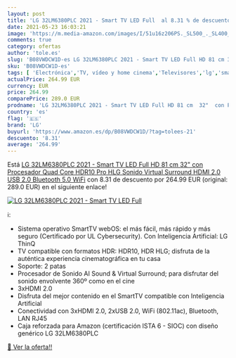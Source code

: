 ```yaml
---
layout: post
title: 'LG 32LM6380PLC 2021 - Smart TV LED Full  al 8.31 % de descuento'
date: 2021-05-23 16:03:21
image: 'https://m.media-amazon.com/images/I/51u16z206PS._SL500_._SL400_.jpg'
comments: true
category: ofertas
author: 'tole.es'
slug: 'B08VWDCW1D-es LG 32LM6380PLC 2021 - Smart TV LED Full HD 81 cm 32" con...'
sku: 'B08VWDCW1D-es'
tags: [ 'Electrónica','TV, vídeo y home cinema','Televisores','lg','smart','tv', ]
actualPrice: 264.99 EUR
currency: EUR
price: 264.99
comparePrice: 289.0 EUR
prodname: 'LG 32LM6380PLC 2021 - Smart TV LED Full HD 81 cm  32"  con Procesador Quad Core  HDR10 Pro  HLG  Sonido Virtual Surround  HDMI 2.0  USB 2.0  Bluetooth 5.0  WiFi'
country: 'es'
flag: '🇪🇸'
brand: 'LG'
buyurl: 'https://www.amazon.es/dp/B08VWDCW1D/?tag=tolees-21'
descuento: '8.31'
average: '264.99'
---
```


Está [LG 32LM6380PLC 2021 - Smart TV LED Full HD 81 cm  32"  con Procesador Quad Core  HDR10 Pro  HLG  Sonido Virtual Surround  HDMI 2.0  USB 2.0  Bluetooth 5.0  WiFi](https://www.amazon.es/dp/B08VWDCW1D/?tag=tolees-21) con 8.31 de descuento por 264.99 EUR (original: 289.0 EUR) en el siguiente enlace!

[![LG 32LM6380PLC 2021 - Smart TV LED Full ](https://m.media-amazon.com/images/I/51u16z206PS._SL500_._SL400_.jpg)](https://www.amazon.es/dp/B08VWDCW1D/?tag=tolees-21)

ℹ️:

- Sistema operativo SmartTV webOS: el más fácil, más rápido y más seguro (Certificado por UL Cybersecurity). Con Inteligencia Artificial: LG ThinQ
- TV compatible con formatos HDR: HDR10, HDR HLG; disfruta de la auténtica experiencia cinematográfica en tu casa
- Soporte: 2 patas
- Procesador de Sonido AI Sound & Virtual Surround; para disfrutar del sonido envolvente 360º como en el cine
- 3xHDMI 2.0
- Disfruta del mejor contenido en el SmartTV compatible con Inteligencia Artificial
- Conectividad con 3xHDMI 2.0, 2xUSB 2.0, WiFi (802.11ac), Bluetooth, LAN RJ45
- Caja reforzada para Amazon (certificación ISTA 6 - SIOC) con diseño genérico LG 32LM6380PLC

[🛒 Ver la oferta!!](https://www.amazon.es/dp/B08VWDCW1D/?tag=tolees-21)
